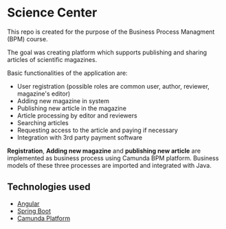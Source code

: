 # Science Center

This repo is created for the purpose of the Business Process Managment (BPM) course.

The goal was creating platform which supports publishing and sharing articles of scientific magazines.

Basic functionalities of the application are:
* User registration (possible roles are common user, author, reviewer, magazine's editor)
* Adding new magazine in system
* Publishing new article in the magazine
* Article processing by editor and reviewers
* Searching articles
* Requesting access to the article and paying if necessary
* Integration with 3rd party payment software

**Registration**, **Adding new magazine** and **publishing new article** are implemented as business process using Camunda BPM platform. Business models of these three processes are imported and integrated with Java.

## Technologies used
* [Angular](https://angular.io/docs)
* [Spring Boot](https://spring.io/projects/spring-boot)
* [Camunda Platform](https://docs.camunda.org/manual/7.15/)
